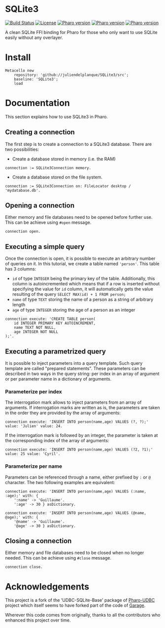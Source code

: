 # SQLite3
[![Build Status](https://travis-ci.org/juliendelplanque/SQLite3.svg?branch=master)](https://travis-ci.org/juliendelplanque/SQLite3)
[![License](https://img.shields.io/badge/license-MIT-blue.svg)](LICENSE)
[![Pharo version](https://img.shields.io/badge/Pharo-6.1-%23aac9ff.svg)](https://pharo.org/download)
[![Pharo version](https://img.shields.io/badge/Pharo-7.0-%23aac9ff.svg)](https://pharo.org/download)
[![Pharo version](https://img.shields.io/badge/Pharo-8.0-%23aac9ff.svg)](https://pharo.org/download)

A clean SQLite FFI binding for Pharo for those who only want to use SQLite easily without any overlayer.

# Install

```st
Metacello new
	repository: 'github://juliendelplanque/SQLite3/src';
	baseline: 'SQLite3';
	load
```

# Documentation
This section explains how to use SQLite3 in Pharo.

## Creating a connection
The first step is to create a connection to a SQLite3 database.
There are two possibilities:
- Create a database stored in memory (i.e. the RAM)

```st
connection := SQLite3Connection memory.
```

- Create a database stored on the file system.

```st
connection := SQLite3Connection on: FileLocator desktop / 'mydatabase.db'.
```

## Opening a connection
Either memory and file databases need to be opened before further use.
This can be achieve using `#open` message.

```st
connection open.
```

## Executing a simple query
Once the connection is open, it is possible to execute an arbitrary number of queries on it.
In this tutorial, we create a table named `'person'`.
This table has 3 columns:
- `id` of type `INTEGER` being the primary key of the table. Additionally, this column is autoincremented which means that if a row is inserted without specifying the value for `id` column, it will automatically gets the value resulting of the query `SELECT MAX(id) + 1 FROM person;`
- `name` of type `TEXT` storing the name of a person as a string of arbitrary length
- `age` of type `INTEGER` storing the age of a person as an integer

```st
connection execute: 'CREATE TABLE person(
	id INTEGER PRIMARY KEY AUTOINCREMENT,
	name TEXT NOT NULL,
	age INTEGER NOT NULL
);'.
```

## Executing a parametrized query
It is possible to inject parameters into a query template.
Such query template are called "prepared statements".
These parameters can be described in two ways in the query string: per index in an array of argument or per parameter name in a dictionary of arguments.

### Parameterize per index
The interrogation mark allows to inject parameters from an array of arguments.
If interrogation marks are written as is, the parameters are taken in the order they are provided by the array of arguments:

```st
connection execute: 'INSERT INTO person(name,age) VALUES (?, ?);' value: 'Julien' value: 24.
```

If the interrogation mark is followed by an integer, the parameter is taken at the corresponding index of the array of arguments:

```st
connection execute: 'INSERT INTO person(name,age) VALUES (?2, ?1);' value: 25 value: 'Cyril'.
```

### Parameterize per name
Parameters can be referenced through a name, either prefixed by `:` or `@` character.
The two following examples are equivalent:

```st
connection execute: 'INSERT INTO person(name,age) VALUES (:name, :age);' with: { 
	':name' -> 'Guillaume'.
	':age' -> 30 } asDictionary.
```

```st
connection execute: 'INSERT INTO person(name,age) VALUES (@name, @age);' with: { 
	'@name' -> 'Guillaume'.
	'@age' -> 30 } asDictionary.
```

## Closing a connection
Either memory and file databases need to be closed when no longer needed.
This can be achieve using `#close` message.

```st
connection close.
```

# Acknowledgements
This project is a fork of the 'UDBC-SQLite-Base' package of [Pharo-UDBC](https://github.com/astares/Pharo-UDBC) project which itself seems to have forked part of the code of [Garage](https://github.com/pharo-rdbms/garage).

Wherever this code comes from originally, thanks to all the contributors who enhanced this project over time.
